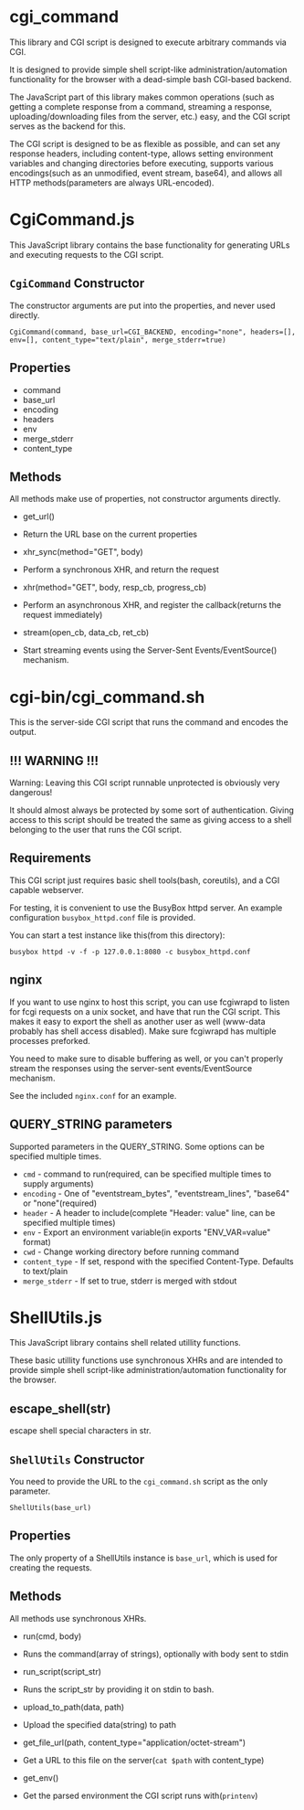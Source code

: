 # cgi_command

This library and CGI script is designed to execute arbitrary commands via CGI.

It is designed to provide simple shell script-like administration/automation
functionality for the browser with a dead-simple bash CGI-based backend.

The JavaScript part of this library makes common operations
(such as getting a complete response from a command, streaming a response,
uploading/downloading files from the server, etc.)
easy, and the CGI script serves as the backend for this.

The CGI script is designed to be as flexible as possible,
and can set any response headers, including content-type, allows setting
environment variables and changing directories before executing,
supports various encodings(such as an unmodified, event stream, base64),
and allows all HTTP methods(parameters are always URL-encoded).



# CgiCommand.js

This JavaScript library contains the base functionality for generating URLs and
executing requests to the CGI script.


## `CgiCommand` Constructor

The constructor arguments are put into the properties, and never used directly.

```
CgiCommand(command, base_url=CGI_BACKEND, encoding="none", headers=[], env=[], content_type="text/plain", merge_stderr=true)
```


## Properties

 * command
 * base_url
 * encoding
 * headers
 * env
 * merge_stderr
 * content_type


## Methods

All methods make use of properties, not constructor arguments directly.

 * get_url()
  - Return the URL base on the current properties
 * xhr_sync(method="GET", body)
  - Perform a synchronous XHR, and return the request
 * xhr(method="GET", body, resp_cb, progress_cb)
  - Perform an asynchronous XHR, and register the callback(returns the request immediately)
 * stream(open_cb, data_cb, ret_cb)
  - Start streaming events using the Server-Sent Events/EventSource() mechanism.


# cgi-bin/cgi_command.sh

This is the server-side CGI script that runs the command and encodes the output.


## !!! WARNING !!!

Warning: Leaving this CGI script runnable unprotected is obviously very dangerous!

It should almost always be protected by some sort of authentication.
Giving access to this script should be treated the same as giving access to
a shell belonging to the user that runs the CGI script.


## Requirements

This CGI script just requires basic shell tools(bash, coreutils), and a
CGI capable webserver.

For testing, it is convenient to use the BusyBox httpd server.
An example configuration `busybox_httpd.conf` file is provided.

You can start a test instance like this(from this directory):

```
busybox httpd -v -f -p 127.0.0.1:8080 -c busybox_httpd.conf
```

## nginx

If you want to use nginx to host this script, you can use fcgiwrapd to listen
for fcgi requests on a unix socket, and have that run the CGI script.
This makes it easy to export the shell as another user as well
(www-data probably has shell access disabled). Make sure fcgiwrapd has multiple
processes preforked.

You need to make sure to disable buffering as well, or you can't properly
stream the responses using the server-sent events/EventSource mechanism.

See the included `nginx.conf` for an example.


## QUERY_STRING parameters

Supported parameters in the QUERY_STRING. Some options can be specified multiple times.

 * `cmd` - command to run(required, can be specified multiple times to supply arguments)
 * `encoding` - One of "eventstream_bytes", "eventstream_lines", "base64" or "none"(required)
 * `header` - A header to include(complete "Header: value" line, can be specified multiple times)
 * `env` - Export an environment variable(in exports "ENV_VAR=value" format)
 * `cwd` - Change working directory before running command
 * `content_type` - If set, respond with the specified Content-Type. Defaults to text/plain
 * `merge_stderr` - If set to true, stderr is merged with stdout



# ShellUtils.js

This JavaScript library contains shell related utillity functions.

These basic utillity functions use synchronous XHRs and are intended to provide
simple shell script-like administration/automation functionality for the browser.


## escape_shell(str) 

escape shell special characters in str.


## `ShellUtils` Constructor

You need to provide the URL to the `cgi_command.sh` script as the only parameter.

```
ShellUtils(base_url)
```


## Properties

The only property of a ShellUtils instance is `base_url`, which is used for
creating the requests.


## Methods

All methods use synchronous XHRs.

 * run(cmd, body)
  - Runs the command(array of strings), optionally with body sent to stdin
 * run_script(script_str)
  - Runs the script_str by providing it on stdin to bash.
 * upload_to_path(data, path)
  - Upload the specified data(string) to path
 * get_file_url(path, content_type="application/octet-stream")
  - Get a URL to this file on the server(`cat $path` with content_type)
 * get_env()
  - Get the parsed environment the CGI script runs with(`printenv`)
